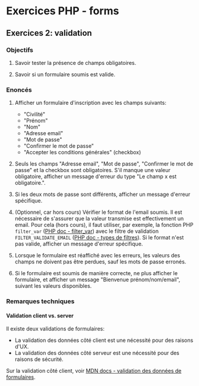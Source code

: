 # Exercices PHP - forms

## Exercices 2: validation

### Objectifs

 1. Savoir tester la présence de champs obligatoires.

 2. Savoir si un formulaire soumis est valide.

### Enoncés

 1. Afficher un formulaire d'inscription avec les champs suivants:
    - "Civilité"
    - "Prénom"
    - "Nom"
    - "Adresse email"
    - "Mot de passe"
    - "Confirmer le mot de passe"
    - "Accepter les conditions générales" (checkbox)

 2. Seuls les champs "Adresse email", "Mot de passe", "Confirmer le mot de passe" et la checkbox sont obligatoires. S'il manque une valeur obligatoire, afficher un message d'erreur du type "Le champ x est obligatoire.".
 
 3. Si les deux mots de passe sont différents, afficher un message d'erreur spécifique.

 4. (Optionnel, car hors cours) Vérifier le format de l'email soumis. Il est nécessaire de s'assurer que la valeur transmise est effectivement un email. Pour cela (hors cours), il faut utiliser, par exemple, la fonction PHP `filter_var` ([PHP doc - filter_var](https://www.php.net/manual/fr/function.filter-var.php)) avec le filtre de validation `FILTER_VALIDATE_EMAIL` ([PHP doc - types de filtres](https://www.php.net/manual/fr/filter.filters.php)). Si le format n'est pas valide, afficher un message d'erreur spécifique.
 
 5. Lorsque le formulaire est réaffiché avec les erreurs, les valeurs des champs ne doivent pas être perdues, sauf les mots de passe erronés.
 
 6. Si le formulaire est soumis de manière correcte, ne plus afficher le formulaire, et afficher un message "Bienvenue prénom/nom/email", suivant les valeurs disponibles.

### Remarques techniques

#### Validation client vs. server

Il existe deux validations de formulaires:
 - La validation des données côté client est une nécessité pour des raisons d'UX.
 - La validation des données côté serveur est une nécessité pour des raisons de sécurité.

Sur la validation côté client, voir [MDN docs - validation des données de formulaires](https://developer.mozilla.org/fr/docs/Learn/Forms/Form_validation).

